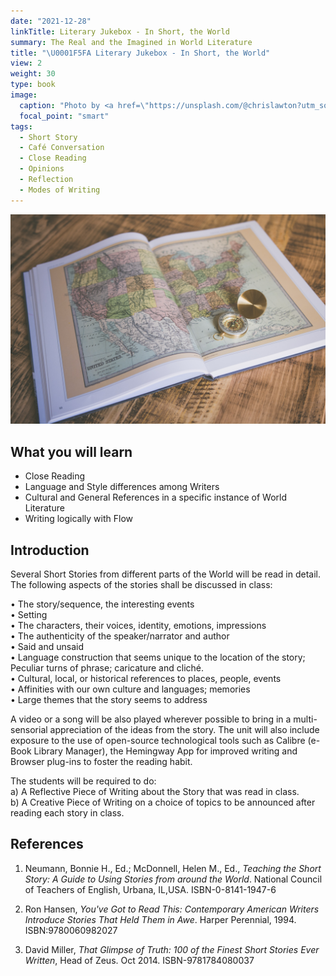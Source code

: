 ```yaml
---
date: "2021-12-28"
linkTitle: Literary Jukebox - In Short, the World
summary: The Real and the Imagined in World Literature
title: "\U0001F5FA Literary Jukebox - In Short, the World"
view: 2
weight: 30
type: book
image:
  caption: "Photo by <a href=\"https://unsplash.com/@chrislawton?utm_source=unsplash&utm_medium=referral&utm_content=creditCopyText\">Chris Lawton</a> on <a href=\"https://unsplash.com/s/photos/globe-book?utm_source=unsplash&utm_medium=referral&utm_content=creditCopyText\">Unsplash</a>"
  focal_point: "smart"
tags:
  - Short Story
  - Café Conversation
  - Close Reading
  - Opinions
  - Reflection
  - Modes of Writing
---
```


![](featured.jpg)


## What you will learn

- Close Reading  
- Language and Style differences among Writers
- Cultural and General References in a specific instance of World Literature
- Writing logically with Flow


## Introduction

Several Short Stories from different parts of the World will be read in detail. The following aspects of the stories shall be discussed in class: 

• The story/sequence, the interesting events  
• Setting  
• The characters, their voices, identity, emotions, impressions  
• The authenticity of the speaker/narrator and author  
• Said and unsaid  
• Language construction that seems unique to the location of the story; Peculiar turns of phrase; caricature and cliché.  
• Cultural, local, or historical references to places, people, events  
• Affinities with our own culture and languages; memories  
• Large themes that the story seems to address  

A video or a song will be also played wherever possible to bring in a multi-sensorial  appreciation of the ideas from the story. The unit will also include exposure to the use of open-source technological tools such as Calibre (e-Book Library Manager), the Hemingway App for improved writing and Browser plug-ins to foster the reading habit.

The students will be required to do:  
a) A Reflective Piece of Writing about the Story that was read in class.  
b) A Creative Piece of Writing on a choice of topics to be announced after reading each story in class.  

## References

1. Neumann, Bonnie H., Ed.; McDonnell, Helen M., Ed., *Teaching the Short Story: A Guide to Using Stories from around the World*. National Council of Teachers of English, Urbana, IL,USA. ISBN-0-8141-1947-6  

1. Ron Hansen, *You've Got to Read This: Contemporary American Writers Introduce Stories That Held Them in Awe*. Harper Perennial, 1994. ISBN:9780060982027  

1. David Miller, *That Glimpse of Truth: 100 of the Finest Short Stories Ever Written*, Head of Zeus. Oct 2014. ISBN-9781784080037


